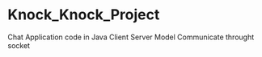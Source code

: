 # Knock_Knock_Project

Chat Application code in Java 
Client Server Model
Communicate throught socket
